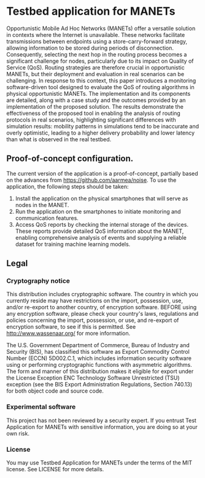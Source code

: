 # Testbed application for MANETs

Opportunistic Mobile Ad Hoc Networks (MANETs) offer a versatile solution in contexts where the Internet is unavailable. These networks facilitate transmissions between endpoints using a store-carry-forward strategy, allowing information to be stored during periods of disconnection. Consequently, selecting the next hop in the routing process becomes a significant challenge for nodes, particularly due to its impact on Quality of Service (QoS). Routing strategies are therefore crucial in opportunistic MANETs, but their deployment and evaluation in real scenarios can be challenging. In response to this context, this paper introduces a monitoring software-driven tool designed to evaluate the QoS of routing algorithms in physical opportunistic MANETs. The implementation and its components are detailed, along with a case study and the outcomes provided by an implementation of the proposed solution. The results demonstrate the effectiveness of the proposed tool in enabling the analysis of routing protocols in real scenarios, highlighting significant differences with simulation results: mobility patterns in simulations tend to be inaccurate and overly optimistic, leading to a higher delivery probability and lower latency than what is observed in the real testbed.

## Proof-of-concept configuration.
The current version of the application is a proof-of-concept, partially based on the advances from https://github.com/aarmea/noise. To use the application, the following steps should be taken:
1. Install the application on the physical smartphones that will serve as nodes in the MANET.
2. Run the application on the smartphones to initiate monitoring and communication features.
3. Access QoS reports by checking the internal storage of the devices. These reports provide detailed QoS information about the MANET, enabling comprehensive analysis of events and supplying a reliable dataset for training machine learning models.

## Legal

### Cryptography notice

This distribution includes cryptographic software. The country in which you currently reside may have restrictions on the import, possession, use, and/or re-export to another country, of encryption software.
BEFORE using any encryption software, please check your country's laws, regulations and policies concerning the import, possession, or use, and re-export of encryption software, to see if this is permitted.
See <http://www.wassenaar.org/> for more information.

The U.S. Government Department of Commerce, Bureau of Industry and Security (BIS), has classified this software as Export Commodity Control Number (ECCN) 5D002.C.1, which includes information security software using or performing cryptographic functions with asymmetric algorithms.
The form and manner of this distribution makes it eligible for export under the License Exception ENC Technology Software Unrestricted (TSU) exception (see the BIS Export Administration Regulations, Section 740.13) for both object code and source code.

### Experimental software

This project has not been reviewed by a security expert. If you entrust Test Application for MANETs with sensitive information, you are doing so at your own risk.

### License

You may use Testbed Application for MANETs under the terms of the MIT license. See LICENSE for more details.
